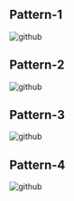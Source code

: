 ## Pattern-1

![github](https://user-images.githubusercontent.com/67998331/109345547-5582e000-7896-11eb-8108-41fc16ef4dac.png)

## Pattern-2

![github](https://user-images.githubusercontent.com/67998331/109343534-8ad9fe80-7893-11eb-8b62-07c3cddb9e66.png)

## Pattern-3

![github](https://user-images.githubusercontent.com/67998331/109344299-87934280-7894-11eb-8361-67c2ab683707.png)

## Pattern-4
![github](https://user-images.githubusercontent.com/67998331/109344943-6b43d580-7895-11eb-86bf-e0d89575af7d.png)
